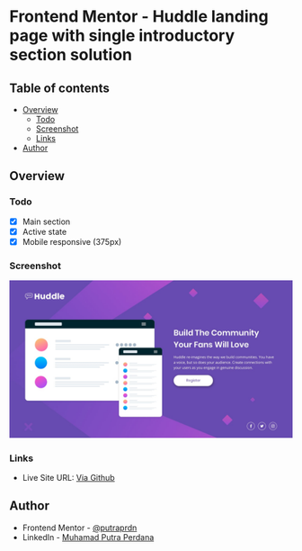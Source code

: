 # Frontend Mentor - Huddle landing page with single introductory section solution

## Table of contents

- [Overview](#overview)
  - [Todo](#todo)
  - [Screenshot](#screenshot)
  - [Links](#links)
- [Author](#author)

## Overview

### Todo
- [x] Main section
- [x] Active state
- [x] Mobile responsive (375px)

### Screenshot

![](https://github.com/putraprdn/huddle-landing-page-with-single-introductory-section-master/blob/master/design/desktop-design.jpg?raw=true)

### Links

- Live Site URL: [Via Github](https://putraprdn.github.io/huddle-landing-page-with-single-introductory-section-master/)

## Author

- Frontend Mentor - [@putraprdn](https://www.frontendmentor.io/profile/putraprdn)
- LinkedIn - [Muhamad Putra Perdana](https://www.linkedin.com/in/putraprdn)